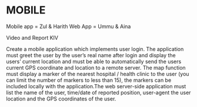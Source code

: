 # MOBILE

Mobile app = Zul & Harith
Web App = Ummu & Aina

Video and Report KIV

Create a mobile application which implements user login. The application must greet the user by the user’s real name after login and display the users’ current location and must be able to automatically send the users current GPS coordinate and location to a remote server. The map function must display a marker of the nearest hospital / health clinic to the user (you can limit the number of markers to less than 15), the markers can be included locally with the application.The web server-side application must list the name of the user, time/date of reported position, user-agent the user location and the GPS coordinates of the user.
